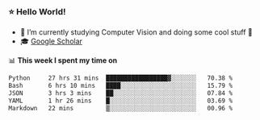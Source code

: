 ### ⭐️ Hello World!

<!--
**hologerry/hologerry** is a ✨ _special_ ✨ repository because its `README.md` (this file) appears on your GitHub profile.

Here are some ideas to get you started:

- 🔭 I’m currently working and studying on Computer Vision
- 🌱 I’m currently learning at Peking University
- 💬 Ask me about 
- 📫 How to reach me: E-mail
- 😄 Pronouns: he/his
- ⚡ Fun fact: Music is the Power
-->


- 🔭 I’m currently studying Computer Vision and doing some cool stuff 🤖
- 🎓 [Google Scholar](https://scholar.google.com/citations?user=3ykqW9wAAAAJ&hl=en)


📊 **This week I spent my time on**

<!--START_SECTION:waka-->

```txt
Python     27 hrs 31 mins  █████████████████▓░░░░░░░   70.38 %
Bash       6 hrs 10 mins   ████░░░░░░░░░░░░░░░░░░░░░   15.79 %
JSON       3 hrs 3 mins    ██░░░░░░░░░░░░░░░░░░░░░░░   07.84 %
YAML       1 hr 26 mins    █░░░░░░░░░░░░░░░░░░░░░░░░   03.69 %
Markdown   22 mins         ▒░░░░░░░░░░░░░░░░░░░░░░░░   00.96 %
```

<!--END_SECTION:waka-->
